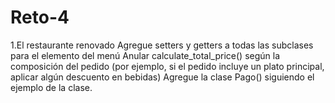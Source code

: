 # Reto-4
1.El restaurante renovado
Agregue setters y getters a todas las subclases para el elemento del menú
Anular calculate_total_price() según la composición del pedido (por ejemplo, si el pedido incluye un plato principal, aplicar algún descuento en bebidas)
Agregue la clase Pago() siguiendo el ejemplo de la clase.

